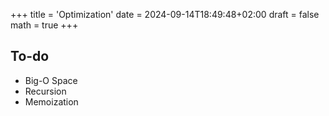 +++
title = 'Optimization'
date = 2024-09-14T18:49:48+02:00
draft = false
math = true
+++

## To-do

- Big-O Space
- Recursion
- Memoization
